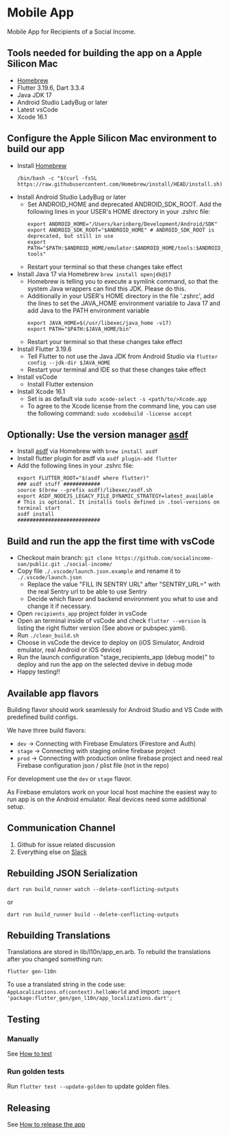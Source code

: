 # Mobile App

Mobile App for Recipients of a Social Income.

## Tools needed for building the app on a Apple Silicon Mac

- [Homebrew](https://brew.sh/de/)
- Flutter 3.19.6, Dart 3.3.4
- Java JDK 17 
- Android Studio LadyBug or later
- Latest vsCode
- Xcode 16.1

## Configure the Apple Silicon Mac environment to build our app
- Install [Homebrew](https://brew.sh/de/) 
  ```
  /bin/bash -c "$(curl -fsSL https://raw.githubusercontent.com/Homebrew/install/HEAD/install.sh)"
  ```
- Install Android Studio LadyBug or later
  - Set ANDROID_HOME and deprecated ANDROID_SDK_ROOT. Add the following lines in your USER's HOME directory in your .zshrc file:
    ```
    export ANDROID_HOME="/Users/karinberg/Development/Android/SDK"
    export ANDROID_SDK_ROOT="$ANDROID_HOME" # ANDROID_SDK_ROOT is deprecated, but still in use
    export PATH="$PATH:$ANDROID_HOME/emulator:$ANDROID_HOME/tools:$ANDROID_HOME/tools/bin:$ANDROID_HOME/platform-tools"
    ````
  - Restart your terminal so that these changes take effect
- Install Java 17 via Homebrew `brew install openjdk@17`
  - Homebrew is telling you to execute a symlink command, so that the system Java wrappers can find this JDK. Please do this.
  - Additionally in your USER's HOME directory in the file '.zshrc', add the lines to set the JAVA_HOME environment variable to Java 17 and add Java to the PATH environment variable
    ```
    export JAVA_HOME=$(/usr/libexec/java_home -v17)
    export PATH="$PATH:$JAVA_HOME/bin"
    ```
  - Restart your terminal so that these changes take effect
- Install Flutter 3.19.6
  - Tell Flutter to not use the Java JDK from Android Studio via `flutter config --jdk-dir $JAVA_HOME`
  - Restart your terminal and IDE so that these changes take effect
- Install vsCode
  - Install Flutter extension
- Install Xcode 16.1
  - Set is as default via `sudo xcode-select -s <path/to/>Xcode.app`
  - To agree to the Xcode license from the command line, you can use the following command: `sudo xcodebuild -license accept`

 ## Optionally: Use the version manager [asdf](https://asdf-vm.com/)
 - Install [asdf](https://asdf-vm.com/) via Homebrew with `brew install asdf`
 - Install flutter plugin for asdf via `asdf plugin-add flutter`
 - Add the following lines in your .zshrc file:
    ```
    export FLUTTER_ROOT="$(asdf where flutter)"
    ### asdf stuff ############
    source $(brew --prefix asdf)/libexec/asdf.sh
    export ASDF_NODEJS_LEGACY_FILE_DYNAMIC_STRATEGY=latest_available
    # This is optional. It installs tools defined in .tool-versions on terminal start
    asdf install
    ###########################
    ```
  
## Build and run the app the first time with vsCode
- Checkout main branch: `git clone https://github.com/socialincome-san/public.git ./social-income/`
- Copy file `./.vscode/launch.json.example` and rename it to `./.vscode/launch.json`
  - Replace the value "FILL IN SENTRY URL" after "SENTRY_URL=" with the real Sentry url to be able to use Sentry
  - Decide which flavor and backend environment you what to use and change it if necessary. 
- Open `recipients_app` project folder in vsCode
- Open an terminal inside of vsCode and check `flutter --version` is listing the right flutter version (See above or pubspec.yaml).
- Run `./clean_build.sh`
- Choose in vsCode the device to deploy on (iOS Simulator, Android emulator, real Android or iOS device)
- Run the launch configuration "stage_recipients_app (debug mode)" to deploy and run the app on the selected devive in debug mode
- Happy testing!!

## Available app flavors

 Building flavor should work seamlessly for Android Studio and VS
Code with predefined build configs.

We have three build flavors:

- `dev` -> Connecting with Firebase Emulators (Firestore and Auth)
- `stage` -> Connecting with staging online firebase project
- `prod` -> Connecting with production online firebase project and need real Firebase configuration json / plist file (not in the repo)

For development use the `dev` or `stage` flavor.

As Firebase emulators work on your local host machine the easiest way to
run app is on the Android emulator. Real devices need some additional
setup.

## Communication Channel

1. Github for issue related discussion
2. Everything else on [Slack](https://social-income.slack.com/home)

## Rebuilding JSON Serialization

```
dart run build_runner watch --delete-conflicting-outputs
```
or
```
dart run build_runner build --delete-conflicting-outputs
```

## Rebuilding Translations

Translations are stored in lib/l10n/app_en.arb. To rebuild the
translations after you changed something run:

```
flutter gen-l10n
```

To use a translated string in the code use:
`AppLocalizations.of(context).helloWorld` and import:
`import 'package:flutter_gen/gen_l10n/app_localizations.dart';`

## Testing

### Manually

See [How to test](./docu/app_testing_guides/how_to_test.md)

### Run golden tests

Run `flutter test --update-golden` to update golden files.

## Releasing

See [How to release the app](./docu/app_release_guides/releasing.md)
